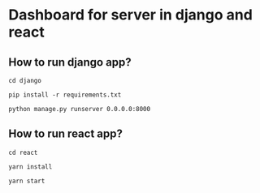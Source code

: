 # Dashboard for server in django and react

## How to run django app?

`cd django`

`pip install -r requirements.txt`

`python manage.py runserver 0.0.0.0:8000`

## How to run react app?

`cd react`

`yarn install`

`yarn start`


